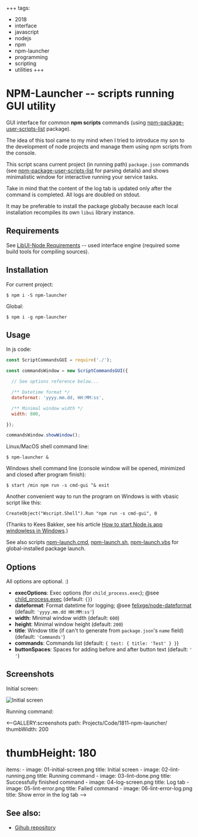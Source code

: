 +++
tags:
  - 2018
  - interface
  - javascript
  - nodejs
  - npm
  - npm-launcher
  - programming
  - scripting
  - utilities
+++

# NPM-Launcher -- scripts running GUI utility

GUI interface for common **npm scripts** commands (using
[npm-package-user-scripts-list](https://github.com/lilliputten/npm-package-user-scripts-list)
package).

The idea of this tool came to my mind when I tried to introduce my son to the
development of node projects and manage them using npm scripts from the
console.

This script scans current project (in running path) `package.json` commands (see
[npm-package-user-scripts-list](https://github.com/lilliputten/npm-package-user-scripts-list)
for parsing details) and shows minimalistic window for interactive running your
service tasks.

Take in mind that the content of the log tab is updated only after the command
is completed. All logs are doubled on stdout.

It may be preferable to install the package globally because each local
installation recompiles its own `libui` library instance.

## Requirements

See [LibUI-Node
Requirements](https://github.com/parro-it/libui-node#prerequisites) -- used
interface engine (required some build tools for compiling sources).

## Installation

For current project:

```shell
$ npm i -S npm-launcher
```
Global:
```shell
$ npm i -g npm-launcher
```

## Usage

In js code:

```js
const ScriptCommandsGUI = require('./');

const commandsWindow = new ScriptCommandsGUI({

  // See options reference below...

  /** Datetime format */
  dateformat: 'yyyy.mm.dd, HH:MM:ss',

  /** Minimal window width */
  width: 800,

});

commandsWindow.showWindow();
```

Linux/MacOS shell command line:
```shell
$ npm-launcher &
```

Windows shell command line (console window will be opened, minimized and closed after program finish):
```shell
$ start /min npm run -s cmd-gui ^& exit
```

Another convenient way to run the program on Windows is with vbasic script like this:
```vbscript
CreateObject("Wscript.Shell").Run "npm run -s cmd-gui", 0
```

(Thanks to Kees Bakker, see his article [How to start Node.js app windowless in
Windows](https://keestalkstech.com/2016/07/start-nodejs-app-windowless-windows/).)

See also scripts [npm-launch.cmd](npm-launch.cmd),
[npm-launch.sh](npm-launch.sh), [npm-launch.vbs](npm-launch.vbs) for
global-installed package launch.

## Options

All options are optional. :)

<!-- options begin -->
<!-- generated via `scan-options.sh` at 2018.11.27 01:36:25 -->
- **execOptions**: Exec options (for `child_process.exec`); @see [child_process.exec](https://nodejs.org/api/child_process.html#child_process_child_process_exec_command_options_callback) (default: `{}`)
- **dateformat**: Format datetime for logging; @see [felixge/node-dateformat](https://github.com/felixge/node-dateformat#usage) (default: `'yyyy.mm.dd HH:MM:ss'`)
- **width**: Minimal window width (default: `600`)
- **height**: Minimal window height (default: `200`)
- **title**: Window title (if can't to generate from `package.json`'s `name` field) (default: `'Commands'`)
- **commands**: Commands list (default: `{ test: { title: 'Test' } }`)
- **buttonSpaces**: Spaces for adding before and after button text (default: `' '`)
<!-- options end -->

## Screenshots

Initial screen:

![Initial screen](screenshots/01-initial-screen.png "Initial screen")

Running command:

<--GALLERY:screenshots
  path: Projects/Code/1811-npm-launcher/
  thumbWidth: 200
  # thumbHeight: 180
  items:
    -
      image: 01-initial-screen.png
      title: Initial screen
    -
      image: 02-lint-running.png
      title: Running command
    -
      image: 03-lint-done.png
      title: Successfully finished command
    -
      image: 04-log-screen.png
      title: Log tab
    -
      image: 05-lint-error.png
      title: Failed command
    -
      image: 06-lint-error-log.png
      title: Show error in the log tab
-->

## See also:

- [Gihub repository](https://github.com/lilliputten/npm-launcher)
